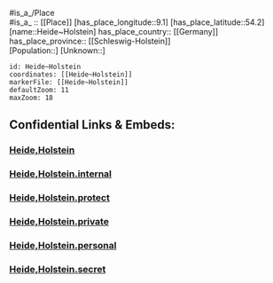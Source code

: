 ﻿---
location: [54.2,9.1] 
mapzoom: [7,12] 
mapmarker: city 
type: City
tags:
- geo/City


SpocWebEntityId: 30829
isDeleted: false
confidential: public

---
#is_a_/Place  
#is_a_ :: [[Place]] 
[has_place_longitude::9.1] 
[has_place_latitude::54.2] 
[name::Heide~Holstein] 
has_place_country:: [[Germany]]  
has_place_province:: [[Schleswig-Holstein]]  
[Population::] 
[Unknown::] 


```leaflet
id: Heide~Holstein
coordinates: [[Heide~Holstein]] 
markerFile: [[Heide~Holstein]] 
defaultZoom: 11 
maxZoom: 18
```


## Confidential Links & Embeds: 

### [Heide,Holstein](/_public/Earth/Continent/Europe/Europe~Central/Germany/Germany~West/Schleswig-Holstein/counties~SH/Dithmarschen/cities~Dithmarschen/Heide,Holstein.md) 

### [Heide,Holstein.internal](/_internal/Earth/Continent/Europe/Europe~Central/Germany/Germany~West/Schleswig-Holstein/counties~SH/Dithmarschen/cities~Dithmarschen/Heide,Holstein.internal.md) 

### [Heide,Holstein.protect](/_protect/Earth/Continent/Europe/Europe~Central/Germany/Germany~West/Schleswig-Holstein/counties~SH/Dithmarschen/cities~Dithmarschen/Heide,Holstein.protect.md) 

### [Heide,Holstein.private](/_private/Earth/Continent/Europe/Europe~Central/Germany/Germany~West/Schleswig-Holstein/counties~SH/Dithmarschen/cities~Dithmarschen/Heide,Holstein.private.md) 

### [Heide,Holstein.personal](/_personal/Earth/Continent/Europe/Europe~Central/Germany/Germany~West/Schleswig-Holstein/counties~SH/Dithmarschen/cities~Dithmarschen/Heide,Holstein.personal.md) 

### [Heide,Holstein.secret](/_secret/Earth/Continent/Europe/Europe~Central/Germany/Germany~West/Schleswig-Holstein/counties~SH/Dithmarschen/cities~Dithmarschen/Heide,Holstein.secret.md) 
